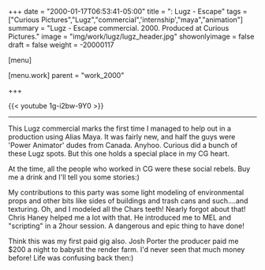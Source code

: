 +++
date = "2000-01-17T06:53:41-05:00"
title = ": Lugz - Escape"
tags = ["Curious Pictures","Lugz","commercial",'internship',"maya","animation"]
summary = "Lugz - Escape commercial. 2000. Produced at Curious Pictures."
image = "img/work/lugz/lugz_header.jpg"
showonlyimage = false
draft = false
weight = -20000117

[menu]

  [menu.work]
    parent = "work_2000"

+++

{{< youtube 1g-i2bw-9Y0 >}}

---


This Lugz commercial marks the first time I managed to help out in a production using Alias Maya. It was fairly new, and half the guys were 'Power Animator' dudes from Canada. Anyhoo. Curious did a bunch of these Lugz spots. But this one holds a special place in my CG heart.

At the time, all the people who worked in CG were these social rebels. Buy me a drink and I'll tell you some stories:)

My contributions to this party was some light modeling of environmental props and other bits like sides of buildings and trash cans and such....and texturing. Oh, and I modeled all the Chars teeth! Nearly forgot about that! Chris Haney helped me a lot with that. He introduced me to MEL and "scripting" in a 2hour session. A dangerous and epic thing to have done!

Think this was my first paid gig also. Josh Porter the producer paid me $200 a night to babysit the render farm. I'd never seen that much money before! Life was confusing back then:)
